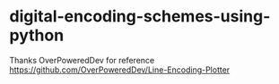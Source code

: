 # digital-encoding-schemes-using-python
Thanks OverPoweredDev for reference
https://github.com/OverPoweredDev/Line-Encoding-Plotter
